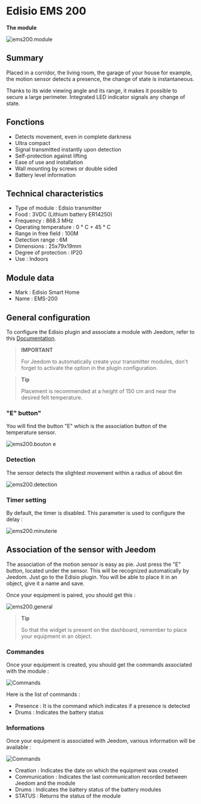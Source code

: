 # Edisio EMS 200

**The module**

![ems200.module](images/ems200/ems200.module.jpg)

## Summary

Placed in a corridor, the living room, the garage of your house for example, the motion sensor detects a presence, the change of state is instantaneous.

Thanks to its wide viewing angle and its range, it makes it possible to secure a large perimeter. Integrated LED indicator signals any change of state.

## Fonctions

-   Detects movement, even in complete darkness
-   Ultra compact
-   Signal transmitted instantly upon detection
-   Self-protection against lifting
-   Ease of use and installation
-   Wall mounting by screws or double sided
-   Battery level information

## Technical characteristics

-   Type of module : Edisio transmitter
-   Food : 3VDC (Lithium battery ER14250)
-   Frequency : 868.3 MHz
-   Operating temperature : 0 ° C + 45 ° C
-   Range in free field : 100M
-   Detection range : 6M
-   Dimensions : 25x79x19mm
-   Degree of protection : IP20
-   Use : Indoors

## Module data

-   Mark : Edisio Smart Home
-   Name : EMS-200

## General configuration

To configure the Edisio plugin and associate a module with Jeedom, refer to this [Documentation](https://doc.jeedom.com/en_US/plugins/automation%20protocol/edisio/).

> **IMPORTANT**
>
> For Jeedom to automatically create your transmitter modules, don't forget to activate the option in the plugin configuration.

> **Tip**
>
> Placement is recommended at a height of 150 cm and near the desired felt temperature.

### "E" button"

You will find the button "E" which is the association button of the temperature sensor.

![ems200.bouton e](images/ems200/ems200.bouton-e.jpg)

### Detection

The sensor detects the slightest movement within a radius of about 6m

![ems200.detection](images/ems200/ems200.detection.jpg)

### Timer setting

By default, the timer is disabled. This parameter is used to configure the delay :

![ems200.minuterie](images/ems200/ems200.minuterie.jpg)

## Association of the sensor with Jeedom

The association of the motion sensor is easy as pie. Just press the "E" button, located under the sensor. This will be recognized automatically by Jeedom. Just go to the Edisio plugin. You will be able to place it in an object, give it a name and save.

Once your equipment is paired, you should get this :

![ems200.general](images/ems200/ems200.general.jpg)

> **Tip**
>
> So that the widget is present on the dashboard, remember to place your equipment in an object.

### Commandes

Once your equipment is created, you should get the commands associated with the module :

![Commands](images/ems200/ems200.commande.jpg)

Here is the list of commands :

-   Presence : It is the command which indicates if a presence is detected
-   Drums : Indicates the battery status

### Informations

Once your equipment is associated with Jeedom, various information will be available :

![Commands](images/ems200/ems200.informations.jpg)

-   Creation : Indicates the date on which the equipment was created
-   Communication : Indicates the last communication recorded between Jeedom and the module
-   Drums : Indicates the battery status of the battery modules
-   STATUS : Returns the status of the module
